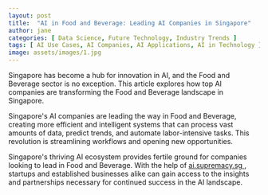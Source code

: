 ```yaml
---
layout: post
title:  "AI in Food and Beverage: Leading AI Companies in Singapore"
author: jane
categories: [ Data Science, Future Technology, Industry Trends ]
tags: [ AI Use Cases, AI Companies, AI Applications, AI in Technology ]
image: assets/images/1.jpg
---
```


Singapore has become a hub for innovation in AI, and the Food and Beverage sector is no exception. This article explores how top AI companies are transforming the Food and Beverage landscape in Singapore.

Singapore's AI companies are leading the way in Food and Beverage, creating more efficient and intelligent systems that can process vast amounts of data, predict trends, and automate labor-intensive tasks. This revolution is streamlining workflows and opening new opportunities.

Singapore's thriving AI ecosystem provides fertile ground for companies looking to lead in Food and Beverage. With the help of <a href="https://ai.supremacy.sg" target="_blank"> ai.supremacy.sg </a>, startups and established businesses alike can gain access to the insights and partnerships necessary for continued success in the AI landscape.
